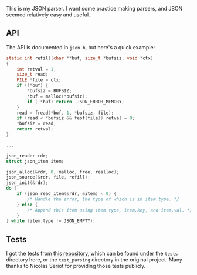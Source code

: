 This is my JSON parser. I want some practice making parsers, and JSON seemed
relatively easy and useful.

## API
The API is documented in `json.h`, but here's a quick example:
```c
static int refill(char **buf, size_t *bufsiz, void *ctx)
{
	int retval = 1;
	size_t read;
	FILE *file = ctx;
	if (!*buf) {
		*bufsiz = BUFSIZ;
		*buf = malloc(*bufsiz);
		if (!*buf) return -JSON_ERROR_MEMORY;
	}
	read = fread(*buf, 1, *bufsiz, file);
	if (read < *bufsiz && feof(file)) retval = 0;
	*bufsiz = read;
	return retval;
}

...

json_reader rdr;
struct json_item item;

json_alloc(&rdr, 8, malloc, free, realloc);
json_source(&rdr, file, refill);
json_init(&rdr);
do {
	if (json_read_item(&rdr, &item) < 0) {
		/* Handle the error, the type of which is in item.type. */
	} else {
		/* Append this item using item.type, item.key, and item.val. */
	}
} while (item.type != JSON_EMPTY);
```

## Tests
I got the tests from [this repository](https://github.com/nst/JSONTestSuite),
which can be found under the `tests` directory here, or the `test_parsing`
directory in the original project. Many thanks to Nicolas Seriot for providing
those tests publicly.

